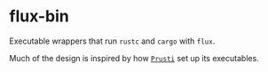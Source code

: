 # flux-bin

Executable wrappers that run `rustc` and `cargo` with `flux`.

Much of the design is inspired by how
[`Prusti`](https://github.com/viperproject/prusti-dev/) set up its executables.
